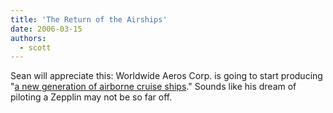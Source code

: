 ```yaml
---
title: 'The Return of the Airships'
date: 2006-03-15
authors:
  - scott
---
```


Sean will appreciate this: Worldwide Aeros Corp. is going to start producing "[a new generation of airborne cruise ships](http://www.dexigner.com/product/news-g6764.html)." Sounds like his dream of piloting a Zepplin may not be so far off.
